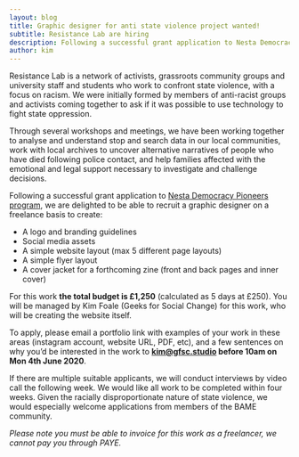 ```yaml
---
layout: blog
title: Graphic designer for anti state violence project wanted!
subtitle: Resistance Lab are hiring
description: Following a successful grant application to Nesta Democracy Pioneers program, we are delighted to be able to recruit a graphic designer on a freelance basis.
author: kim
---
```


Resistance Lab is a network of activists, grassroots community groups and university staff and students who work to confront state violence, with a focus on racism. We were initially formed by members of anti-racist groups and activists coming together to ask if it was possible to use technology to fight state oppression.

Through several workshops and meetings, we have been working together to analyse and understand stop and search data in our local communities, work with local archives to uncover alternative narratives of people who have died following police contact, and help families affected with the emotional and legal support necessary to investigate and challenge decisions.

Following a successful grant application to [Nesta Democracy Pioneers program](https://www.nesta.org.uk/blog/meet-19-pioneers-shaking-democracy/), we are delighted to be able to recruit a graphic designer on a freelance basis to create:

 * A logo and branding guidelines
 * Social media assets
 * A simple website layout (max 5 different page layouts)
 * A simple flyer layout
 * A cover jacket for a forthcoming zine (front and back pages and inner cover)

For this work **the total budget is £1,250** (calculated as 5 days at £250). You will be managed by Kim Foale (Geeks for Social Change) for this work, who will be creating the website itself.

To apply, please email a portfolio link with examples of your work in these areas (instagram account, website URL, PDF, etc), and a few sentences on why you’d be interested in the work to **[kim@gfsc.studio](mailto:kim@gfsc.studio) before 10am on Mon 4th June 2020**.

If there are multiple suitable applicants, we will conduct interviews by video call the following week. We would like all work to be completed within four weeks. Given the racially disproportionate nature of state violence, we would especially welcome applications from members of the BAME community.

_Please note you must be able to invoice for this work as a freelancer, we cannot pay you through PAYE._
